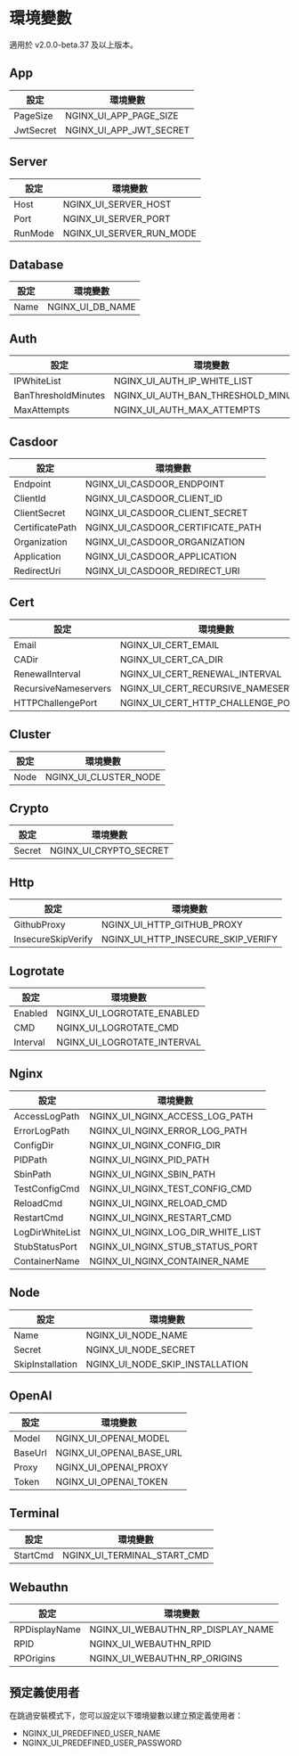 # 環境變數

適用於 v2.0.0-beta.37 及以上版本。

## App

| 設定        | 環境變數                    |
|-----------|-------------------------|
| PageSize  | NGINX_UI_APP_PAGE_SIZE  |
| JwtSecret | NGINX_UI_APP_JWT_SECRET |

## Server

| 設定      | 環境變數                     |
|---------|--------------------------|
| Host    | NGINX_UI_SERVER_HOST     |
| Port    | NGINX_UI_SERVER_PORT     |
| RunMode | NGINX_UI_SERVER_RUN_MODE |

## Database

| 設定   | 環境變數             |
|------|------------------|
| Name | NGINX_UI_DB_NAME |

## Auth

| 設定                  | 環境變數                                |
|---------------------|-------------------------------------|
| IPWhiteList         | NGINX_UI_AUTH_IP_WHITE_LIST         |
| BanThresholdMinutes | NGINX_UI_AUTH_BAN_THRESHOLD_MINUTES |
| MaxAttempts         | NGINX_UI_AUTH_MAX_ATTEMPTS          |

## Casdoor

| 設定              | 環境變數                              |
|-----------------|-----------------------------------|
| Endpoint        | NGINX_UI_CASDOOR_ENDPOINT         |
| ClientId        | NGINX_UI_CASDOOR_CLIENT_ID        |
| ClientSecret    | NGINX_UI_CASDOOR_CLIENT_SECRET    |
| CertificatePath | NGINX_UI_CASDOOR_CERTIFICATE_PATH |
| Organization    | NGINX_UI_CASDOOR_ORGANIZATION     |
| Application     | NGINX_UI_CASDOOR_APPLICATION      |
| RedirectUri     | NGINX_UI_CASDOOR_REDIRECT_URI     |

## Cert

| 設定                   | 環境變數                                |
|----------------------|-------------------------------------|
| Email                | NGINX_UI_CERT_EMAIL                 |
| CADir                | NGINX_UI_CERT_CA_DIR                |
| RenewalInterval      | NGINX_UI_CERT_RENEWAL_INTERVAL      |
| RecursiveNameservers | NGINX_UI_CERT_RECURSIVE_NAMESERVERS |
| HTTPChallengePort    | NGINX_UI_CERT_HTTP_CHALLENGE_PORT   |

## Cluster

| 設定   | 環境變數                  |
|------|-----------------------|
| Node | NGINX_UI_CLUSTER_NODE |

## Crypto

| 設定     | 環境變數                   |
|--------|------------------------|
| Secret | NGINX_UI_CRYPTO_SECRET |

## Http

| 設定                 | 環境變數                               |
|--------------------|------------------------------------|
| GithubProxy        | NGINX_UI_HTTP_GITHUB_PROXY         |
| InsecureSkipVerify | NGINX_UI_HTTP_INSECURE_SKIP_VERIFY |

## Logrotate

| 設定       | 環境變數                        |
|----------|-----------------------------|
| Enabled  | NGINX_UI_LOGROTATE_ENABLED  |
| CMD      | NGINX_UI_LOGROTATE_CMD      |
| Interval | NGINX_UI_LOGROTATE_INTERVAL |

## Nginx

| 設定              | 環境變數                              |
|-----------------|-----------------------------------|
| AccessLogPath   | NGINX_UI_NGINX_ACCESS_LOG_PATH    |
| ErrorLogPath    | NGINX_UI_NGINX_ERROR_LOG_PATH     |
| ConfigDir       | NGINX_UI_NGINX_CONFIG_DIR         |
| PIDPath         | NGINX_UI_NGINX_PID_PATH           |
| SbinPath        | NGINX_UI_NGINX_SBIN_PATH          |
| TestConfigCmd   | NGINX_UI_NGINX_TEST_CONFIG_CMD    |
| ReloadCmd       | NGINX_UI_NGINX_RELOAD_CMD         |
| RestartCmd      | NGINX_UI_NGINX_RESTART_CMD        |
| LogDirWhiteList | NGINX_UI_NGINX_LOG_DIR_WHITE_LIST |
| StubStatusPort  | NGINX_UI_NGINX_STUB_STATUS_PORT   |
| ContainerName   | NGINX_UI_NGINX_CONTAINER_NAME     |

## Node

| 設定               | 環境變數                            |
|------------------|---------------------------------|
| Name             | NGINX_UI_NODE_NAME              |
| Secret           | NGINX_UI_NODE_SECRET            |
| SkipInstallation | NGINX_UI_NODE_SKIP_INSTALLATION |

## OpenAI

| 設定      | 環境變數                     |
|---------|--------------------------|
| Model   | NGINX_UI_OPENAI_MODEL    |
| BaseUrl | NGINX_UI_OPENAI_BASE_URL |
| Proxy   | NGINX_UI_OPENAI_PROXY    |
| Token   | NGINX_UI_OPENAI_TOKEN    |

## Terminal

| 設定       | 環境變數                        |
|----------|-----------------------------|
| StartCmd | NGINX_UI_TERMINAL_START_CMD |

## Webauthn

| 設定            | 環境變數                              |
|---------------|-----------------------------------|
| RPDisplayName | NGINX_UI_WEBAUTHN_RP_DISPLAY_NAME |
| RPID          | NGINX_UI_WEBAUTHN_RPID            |
| RPOrigins     | NGINX_UI_WEBAUTHN_RP_ORIGINS      |

## 預定義使用者

在跳過安裝模式下，您可以設定以下環境變數以建立預定義使用者：

- NGINX_UI_PREDEFINED_USER_NAME
- NGINX_UI_PREDEFINED_USER_PASSWORD

